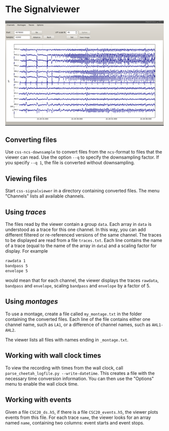 # The Signalviewer

![Signalviewer screenshot](screenshot_signalviewer.png)

## Converting files

Use `css-ncs-downsample` to convert files from the `ncs`-format to files that the viewer can read. Use the option `--q` to specify the downsampling factor. If you specify `--q 1`, the file is converted without downsampling.

## Viewing files

Start `css-signalviewer` in a directory containing converted files. The menu "Channels" lists all available channels. 


## Using _traces_

The files read by the viewer contain a group `data`. Each array in `data` is understood as a trace for this one channel. In this way, you can add different filtered or re-referenced versions of the same channel. The traces to be displayed are read from a file `traces.txt`. Each line contains the name of a trace (equal to the name of the array in `data`) and a scaling factor for display. For example

	rawdata 1
	bandpass 5
	envelope 5
	
would mean that for each channel, the viewer displays the traces `rawdata`, `bandpass` and `envelope`, scaling `bandpass` and `envelope` by a factor of 5. 

## Using _montages_

To use a montage, create a file called `my_montage.txt` in the folder containing the converted files. Each line of the file contains either one channel name, such as `LA1`, or a difference of channel names, such as `AHL1-AHL2`.

The viewer lists all files with names ending in `_montage.txt`.

## Working with wall clock times

To view the recording with times from the wall clock, call `parse_cheetah_logfile.py --write-datetime`. This creates a file with the necessary time conversion information. You can then use the "Options" menu to enable the wall clock time.

## Working with events

Given a file `CSC20_ds.h5`, if there is a file `CSC20_events.h5`, the viewer plots events from this file. For each trace `name`, the viewer looks for an array named `name`, containing two columns: event starts and event stops. 
